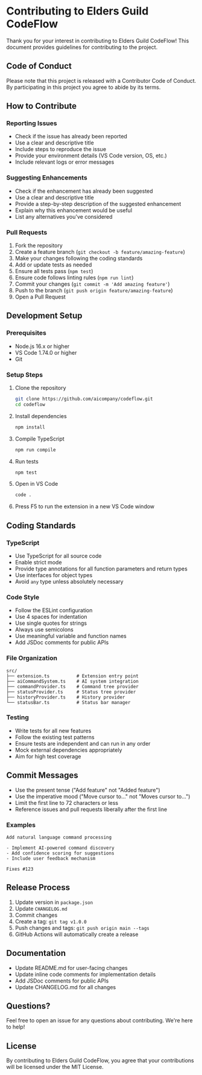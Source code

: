 # Contributing to Elders Guild CodeFlow

Thank you for your interest in contributing to Elders Guild CodeFlow! This document provides guidelines for contributing to the project.

## Code of Conduct

Please note that this project is released with a Contributor Code of Conduct. By participating in this project you agree to abide by its terms.

## How to Contribute

### Reporting Issues

- Check if the issue has already been reported
- Use a clear and descriptive title
- Include steps to reproduce the issue
- Provide your environment details (VS Code version, OS, etc.)
- Include relevant logs or error messages

### Suggesting Enhancements

- Check if the enhancement has already been suggested
- Use a clear and descriptive title
- Provide a step-by-step description of the suggested enhancement
- Explain why this enhancement would be useful
- List any alternatives you've considered

### Pull Requests

1. Fork the repository
2. Create a feature branch (`git checkout -b feature/amazing-feature`)
3. Make your changes following the coding standards
4. Add or update tests as needed
5. Ensure all tests pass (`npm test`)
6. Ensure code follows linting rules (`npm run lint`)
7. Commit your changes (`git commit -m 'Add amazing feature'`)
8. Push to the branch (`git push origin feature/amazing-feature`)
9. Open a Pull Request

## Development Setup

### Prerequisites

- Node.js 16.x or higher
- VS Code 1.74.0 or higher
- Git

### Setup Steps

1. Clone the repository
   ```bash
   git clone https://github.com/aicompany/codeflow.git
   cd codeflow
   ```

2. Install dependencies
   ```bash
   npm install
   ```

3. Compile TypeScript
   ```bash
   npm run compile
   ```

4. Run tests
   ```bash
   npm test
   ```

5. Open in VS Code
   ```bash
   code .
   ```

6. Press F5 to run the extension in a new VS Code window

## Coding Standards

### TypeScript

- Use TypeScript for all source code
- Enable strict mode
- Provide type annotations for all function parameters and return types
- Use interfaces for object types
- Avoid `any` type unless absolutely necessary

### Code Style

- Follow the ESLint configuration
- Use 4 spaces for indentation
- Use single quotes for strings
- Always use semicolons
- Use meaningful variable and function names
- Add JSDoc comments for public APIs

### File Organization

```
src/
├── extension.ts          # Extension entry point
├── aiCommandSystem.ts    # AI system integration
├── commandProvider.ts    # Command tree provider
├── statusProvider.ts     # Status tree provider
├── historyProvider.ts    # History provider
└── statusBar.ts          # Status bar manager
```

### Testing

- Write tests for all new features
- Follow the existing test patterns
- Ensure tests are independent and can run in any order
- Mock external dependencies appropriately
- Aim for high test coverage

## Commit Messages

- Use the present tense ("Add feature" not "Added feature")
- Use the imperative mood ("Move cursor to..." not "Moves cursor to...")
- Limit the first line to 72 characters or less
- Reference issues and pull requests liberally after the first line

### Examples

```
Add natural language command processing

- Implement AI-powered command discovery
- Add confidence scoring for suggestions
- Include user feedback mechanism

Fixes #123
```

## Release Process

1. Update version in `package.json`
2. Update `CHANGELOG.md`
3. Commit changes
4. Create a tag: `git tag v1.0.0`
5. Push changes and tags: `git push origin main --tags`
6. GitHub Actions will automatically create a release

## Documentation

- Update README.md for user-facing changes
- Update inline code comments for implementation details
- Add JSDoc comments for public APIs
- Update CHANGELOG.md for all changes

## Questions?

Feel free to open an issue for any questions about contributing. We're here to help!

## License

By contributing to Elders Guild CodeFlow, you agree that your contributions will be licensed under the MIT License.
